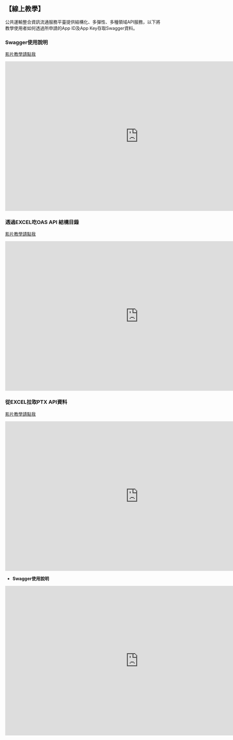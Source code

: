 ## 【線上教學】

公共運輸整合資訊流通服務平臺提供結構化、多彈性、多種領域API服務，以下將教學使用者如何透過所申請的App ID及App Key存取Swagger資料。

### Swagger使用說明

[影片教學請點我](https://youtu.be/hDTEJAxW0Rs)

<iframe width="854" height="480" src="https://youtu.be/hDTEJAxW0Rs" frameborder="0" gesture="media" allowfullscreen></iframe>

### 透過EXCEL吃OAS API 結構目錄

[影片教學請點我](https://goo.gl/yYoYmm)
<iframe width="854" height="480" src="https://goo.gl/yYoYmm" frameborder="0" gesture="media" allowfullscreen></iframe>


### 從EXCEL拉取PTX API資料

[影片教學請點我](https://goo.gl/J6EV52)
<iframe width="854" height="480" src="https://goo.gl/J6EV52" frameborder="0" gesture="media" allowfullscreen></iframe>



- **Swagger使用說明**

<iframe width="854" height="480" src="https://www.youtube.com/embed/hDTEJAxW0Rs" frameborder="0" gesture="media" allowfullscreen></iframe>
